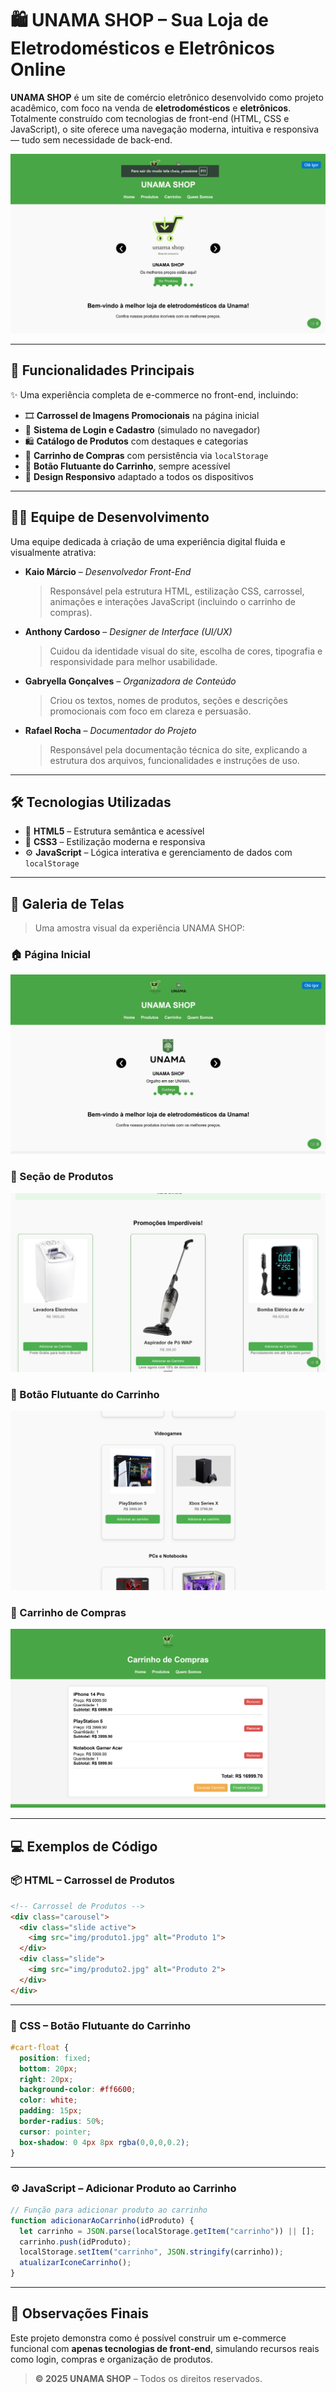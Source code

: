# 🛍️ UNAMA SHOP – Sua Loja de Eletrodomésticos e Eletrônicos Online

**UNAMA SHOP** é um site de comércio eletrônico desenvolvido como projeto acadêmico, com foco na venda de **eletrodomésticos** e **eletrônicos**. Totalmente construído com tecnologias de front-end (HTML, CSS e JavaScript), o site oferece uma navegação moderna, intuitiva e responsiva — tudo sem necessidade de back-end.

![Página Inicial do UNAMA SHOP](img/captura_home.png)

---

## 🚀 Funcionalidades Principais

✨ Uma experiência completa de e-commerce no front-end, incluindo:

- 🎞️ **Carrossel de Imagens Promocionais** na página inicial  
- 🔐 **Sistema de Login e Cadastro** (simulado no navegador)  
- 🛍️ **Catálogo de Produtos** com destaques e categorias  
- 🛒 **Carrinho de Compras** com persistência via `localStorage`  
- 📌 **Botão Flutuante do Carrinho**, sempre acessível  
- 📱 **Design Responsivo** adaptado a todos os dispositivos

---

## 👨‍💻 Equipe de Desenvolvimento

Uma equipe dedicada à criação de uma experiência digital fluida e visualmente atrativa:

- **Kaio Márcio** – *Desenvolvedor Front-End*  
  > Responsável pela estrutura HTML, estilização CSS, carrossel, animações e interações JavaScript (incluindo o carrinho de compras).

- **Anthony Cardoso** – *Designer de Interface (UI/UX)*  
  > Cuidou da identidade visual do site, escolha de cores, tipografia e responsividade para melhor usabilidade.

- **Gabryella Gonçalves** – *Organizadora de Conteúdo*  
  > Criou os textos, nomes de produtos, seções e descrições promocionais com foco em clareza e persuasão.

- **Rafael Rocha** – *Documentador do Projeto*  
  > Responsável pela documentação técnica do site, explicando a estrutura dos arquivos, funcionalidades e instruções de uso.

---

## 🛠️ Tecnologias Utilizadas

- 🧱 **HTML5** – Estrutura semântica e acessível  
- 🎨 **CSS3** – Estilização moderna e responsiva  
- ⚙️ **JavaScript** – Lógica interativa e gerenciamento de dados com `localStorage`

---

## 📸 Galeria de Telas

> Uma amostra visual da experiência UNAMA SHOP:

### 🏠 Página Inicial  
![Página Inicial do UNAMA SHOP](img/captura_carrossel.png)

### 🛒 Seção de Produtos  
![Seção de Produtos](img/captura_produtos.png)

### 📌 Botão Flutuante do Carrinho  
![Botão Flutuante](img/captura_carrinho.png)

### 🧾 Carrinho de Compras  
![Carrinho de Compras](img/captura_botao_carrinho.png)

---

## 💻 Exemplos de Código

### 📦 HTML – Carrossel de Produtos

```html
<!-- Carrossel de Produtos -->
<div class="carousel">
  <div class="slide active">
    <img src="img/produto1.jpg" alt="Produto 1">
  </div>
  <div class="slide">
    <img src="img/produto2.jpg" alt="Produto 2">
  </div>
</div>
```

---

### 🎨 CSS – Botão Flutuante do Carrinho

```css
#cart-float {
  position: fixed;
  bottom: 20px;
  right: 20px;
  background-color: #ff6600;
  color: white;
  padding: 15px;
  border-radius: 50%;
  cursor: pointer;
  box-shadow: 0 4px 8px rgba(0,0,0,0.2);
}
```

---

### ⚙️ JavaScript – Adicionar Produto ao Carrinho

```javascript
// Função para adicionar produto ao carrinho
function adicionarAoCarrinho(idProduto) {
  let carrinho = JSON.parse(localStorage.getItem("carrinho")) || [];
  carrinho.push(idProduto);
  localStorage.setItem("carrinho", JSON.stringify(carrinho));
  atualizarIconeCarrinho();
}
```

---

## 📘 Observações Finais

Este projeto demonstra como é possível construir um e-commerce funcional com **apenas tecnologias de front-end**, simulando recursos reais como login, compras e organização de produtos.

> **© 2025 UNAMA SHOP** – Todos os direitos reservados.  



